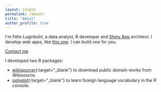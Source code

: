 ```yaml
---
layout: single
permalink: /about/
title: "About"
author_profile: true
---
```


I'm Félix Luginbühl, a data analyst, R developer and [Shiny App](https://shiny.rstudio.com/) architect. I develop web apps, like [this one](https://universal-rights.shinyapps.io/urg-analytics/). I can build one for you.

<a href="http://felixluginbuhl.com" class=".btn .btn--danger">Contact me</a>

I developed two R packages:

- [wikisourcer](https://lgnbhl.github.io/wikisourcer){:target="_blank"} to download public domain works from Wikisource.
- [polyglot](https://lgnbhl.github.io/polyglot){:target="_blank"} to learn foreign language vocabulary in the R console.
